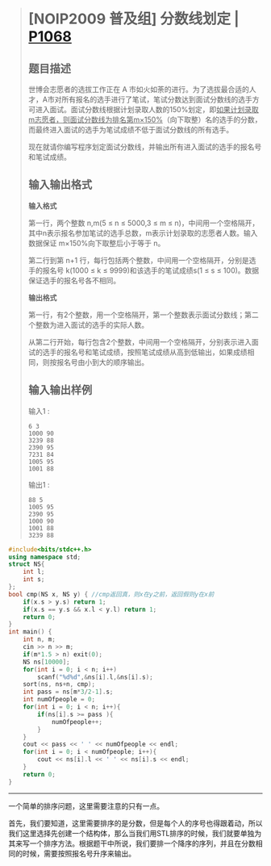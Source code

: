 > # [NOIP2009 普及组] 分数线划定 | [P1068](https://www.luogu.com.cn/problem/P1068)
>
> ## 题目描述
>
> 世博会志愿者的选拔工作正在 A 市如火如荼的进行。为了选拔最合适的人才，A市对所有报名的选手进行了笔试，笔试分数达到面试分数线的选手方可进入面试。面试分数线根据计划录取人数的150%划定，即<u>如果计划录取m志愿者，则面试分数线为排名第m×150%</u>（向下取整）名的选手的分数，而最终进入面试的选手为笔试成绩不低于面试分数线的所有选手。
>
> 现在就请你编写程序划定面试分数线，并输出所有进入面试的选手的报名号和笔试成绩。
>
> ## 输入输出格式
>
> **输入格式**
>
> 第一行，两个整数 n,m(5 ≤ n ≤ 5000,3 ≤ m ≤ n)，中间用一个空格隔开，其中n表示报名参加笔试的选手总数，m表示计划录取的志愿者人数。输入数据保证 m×150%向下取整后小于等于 n。
>
> 第二行到第 n+1 行，每行包括两个整数，中间用一个空格隔开，分别是选手的报名号 k(1000 ≤ k ≤ 9999)和该选手的笔试成绩s(1 ≤ s ≤ 100)。数据保证选手的报名号各不相同。
>
> **输出格式**
>
> 第一行，有2个整数，用一个空格隔开，第一个整数表示面试分数线；第二个整数为进入面试的选手的实际人数。
>
> 从第二行开始，每行包含2个整数，中间用一个空格隔开，分别表示进入面试的选手的报名号和笔试成绩，按照笔试成绩从高到低输出，如果成绩相同，则按报名号由小到大的顺序输出。
>
> ## 输入输出样例
>
> 输入1 :
>
> ```
> 6 3 
> 1000 90 
> 3239 88 
> 2390 95 
> 7231 84 
> 1005 95 
> 1001 88
> ```
>
> 输出1 :
>
> ```
> 88 5 
> 1005 95 
> 2390 95 
> 1000 90 
> 1001 88 
> 3239 88 
> ```

```cpp
#include<bits/stdc++.h>
using namespace std;
struct NS{
    int l;
    int s;
};
bool cmp(NS x, NS y) { //cmp返回真，则x在y之前，返回假则y在x前
    if(x.s > y.s) return 1;
    if(x.s == y.s && x.l < y.l) return 1;
    return 0;
}
int main() {
    int n, m;
    cin >> n >> m;
    if(m*1.5 > n) exit(0);
    NS ns[10000];
    for(int i = 0; i < n; i++)
        scanf("%d%d",&ns[i].l,&ns[i].s);
    sort(ns, ns+n, cmp);
    int pass = ns[m*3/2-1].s;
    int numOfpeople = 0;
    for(int i = 0; i < n; i++){
        if(ns[i].s >= pass ){
            numOfpeople++;
        }
    }    
    cout << pass << ' ' << numOfpeople << endl;
    for(int i = 0; i < numOfpeople; i++){
        cout << ns[i].l << ' ' << ns[i].s << endl;
    }
    return 0;
}	
```

---

一个简单的排序问题，这里需要注意的只有一点。

首先，我们要知道，这里需要排序的是分数，但是每个人的序号也得跟着动，所以我们这里选择先创建一个结构体，那么当我们用STL排序的时候，我们就要单独为其来写一个排序方法。根据题干中所说，我们要排一个降序的序列，并且在分数相同的时候，需要按照报名号升序来输出。

